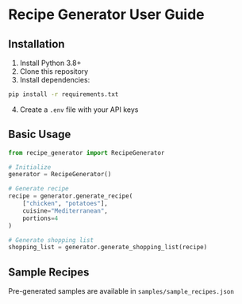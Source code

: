 # Recipe Generator User Guide

## Installation
1. Install Python 3.8+
2. Clone this repository
3. Install dependencies:
```bash
pip install -r requirements.txt
```
4. Create a `.env` file with your API keys

## Basic Usage
```python
from recipe_generator import RecipeGenerator

# Initialize
generator = RecipeGenerator()

# Generate recipe
recipe = generator.generate_recipe(
    ["chicken", "potatoes"],
    cuisine="Mediterranean",
    portions=4
)

# Generate shopping list
shopping_list = generator.generate_shopping_list(recipe)
```

## Sample Recipes
Pre-generated samples are available in `samples/sample_recipes.json`